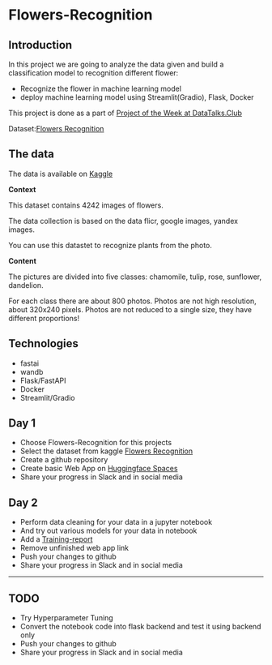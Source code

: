 # Flowers-Recognition

<!--
* [Flowers-Recognition-Streamlit](https://huggingface.co/spaces/thliang01/Flowers-Recognition-Streamlit)
* [Flowers-Recognition-Gradio](https://huggingface.co/spaces/thliang01/Flowers-Recognition-Gradio)
-->

## Introduction

In this project we are going to analyze the data given and build a classification model to recognition different flower:

* Recognize the flower in machine learning model
* deploy machine learning model using Streamlit(Gradio), Flask, Docker


This project is done as a part of [Project of the Week at DataTalks.Club](https://github.com/DataTalksClub/project-of-the-week/blob/main/2022-08-14-frontend.md)

Dataset:[Flowers Recognition](https://www.kaggle.com/datasets/alxmamaev/flowers-recognition)

## The data

The data is available on [Kaggle](https://www.kaggle.com/datasets/alxmamaev/flowers-recognition)


**Context**

This dataset contains 4242 images of flowers.

The data collection is based on the data flicr, google images, yandex images.

You can use this datastet to recognize plants from the photo.

**Content**

The pictures are divided into five classes: chamomile, tulip, rose, sunflower, dandelion.

For each class there are about 800 photos. Photos are not high resolution, about 320x240 pixels. Photos are not reduced to a single size, they have different proportions!

## Technologies

* fastai
* wandb
* Flask/FastAPI
* Docker
* Streamlit/Gradio

## Day 1

* Choose Flowers-Recognition for this projects
* Select the dataset from kaggle [Flowers Recognition](https://www.kaggle.com/datasets/alxmamaev/flowers-recognition)
* Create a github repository
* Create basic Web App on [Huggingface Spaces](huggingface.co/spaces)
* Share your progress in Slack and in social media

## Day 2

* Perform data cleaning for your data in a jupyter notebook
* And try out various models for your data in notebook
* Add a [Training-report](https://wandb.ai/thliang01/Flowers%20Recognition/reports/Flowers-Recognition-Classify-Baseline--VmlldzoyNDY1NTY3?accessToken=mt3k3wrb2kr53ur6zqnxu0v5jxl4r7idwsy2essw9prfiokv04pum1ofagu327h0)
* Remove unfinished web app link
* Push your changes to github
* Share your progress in Slack and in social media

---

## TODO

* Try Hyperparameter Tuning
* Convert the notebook code into flask backend and test it using backend only
* Push your changes to github
* Share your progress in Slack and in social media
